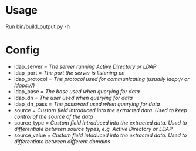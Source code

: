 # Usage
Run bin/build_output.py -h 
# Config 
* ldap_server = _The server running Active Directory or LDAP_
* ldap_port = _The port the server is listening on_
* ldap_protocol = _The protocol used for communicating (usually ldap:// or ldaps://)_
* ldap_base = _The base used when querying for data_
* ldap_dn = _The user used when querying for data_
* ldap_dn_pass = _The password used when querying for data_
* source = _Custom field introduced into the extracted data. Used to keep control of the source of the data_
* source_type = _Custom field introduced into the extracted data. Used to differentiate between source types, e.g. Active Directory or LDAP_
* source_value = _Custom field intoduced into the extracted data. Used to differentiate between different domains_
